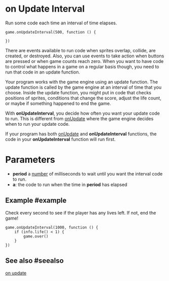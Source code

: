 # on Update Interval

Run some code each time an interval of time elapses.

```sig
game.onUpdateInterval(500, function () {

})
```

There are events available to run code when sprites overlap, collide, are created, or destroyed. Also, you can use events to take action when buttons are pressed or when game counts reach zero. When you want to have code to control what happens in a game on a regular basis though, you need to run that code in an update function.

Your program works with the game engine using an update function. The update function is called by the game engine at an interval of time that you choose. Inside the update function, you might put in code that checks positions of sprites, conditions that change the score, adjust the life count, or maybe if something happened to end the game.

With **onUpdateInterval**, you decide how often you want your update code to run. This is different from [onUpdate](/reference/game/on-update) where the game engine decides when to run your update code.

If your program has both [onUpdate](/reference/game/on-update) and **onUpdateInterval** functions, the code in your **onUpdateInterval** function will run first.

# Parameters

* **period** a [number](/types/number) of milliseconds to wait until you want the interval code to run.
* **a**: the code to run when the time in **period** has elapsed

## Example #example

Check every second to see if the player has any lives left. If not, end the game!

```blocks
game.onUpdateInterval(1000, function () {
	if (info.life() < 1) {
        game.over()
    }
})
```

## See also #seealso

[on update](/reference/game/on-update)